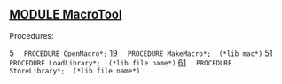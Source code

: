 
## [MODULE MacroTool](https://github.com/io-core/Draw/blob/main/MacroTool.Mod)

Procedures:

[5](https://github.com/io-core/Draw/blob/main/MacroTool.Mod#5) `  PROCEDURE OpenMacro*;`
[19](https://github.com/io-core/Draw/blob/main/MacroTool.Mod#19) `  PROCEDURE MakeMacro*;  (*lib mac*)`
[51](https://github.com/io-core/Draw/blob/main/MacroTool.Mod#51) `  PROCEDURE LoadLibrary*;  (*lib file name*)`
[61](https://github.com/io-core/Draw/blob/main/MacroTool.Mod#61) `  PROCEDURE StoreLibrary*;  (*lib file name*)`
